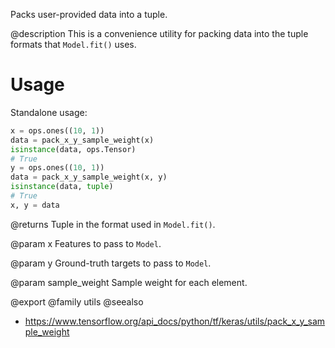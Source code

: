 Packs user-provided data into a tuple.

@description
This is a convenience utility for packing data into the tuple formats
that `Model.fit()` uses.

# Usage
Standalone usage:

```python
x = ops.ones((10, 1))
data = pack_x_y_sample_weight(x)
isinstance(data, ops.Tensor)
# True
y = ops.ones((10, 1))
data = pack_x_y_sample_weight(x, y)
isinstance(data, tuple)
# True
x, y = data
```

@returns
    Tuple in the format used in `Model.fit()`.

@param x
Features to pass to `Model`.

@param y
Ground-truth targets to pass to `Model`.

@param sample_weight
Sample weight for each element.

@export
@family utils
@seealso
+ <https://www.tensorflow.org/api_docs/python/tf/keras/utils/pack_x_y_sample_weight>
